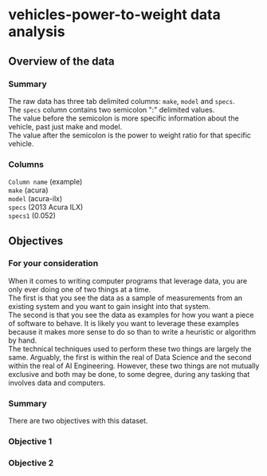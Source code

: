 # vehicles-power-to-weight data analysis
## Overview of the data
### Summary
The raw data has three tab delimited columns: <code>make</code>, <code>model</code> and <code>specs</code>.<br>
The <code>specs</code> column contains two semicolon ":" delimited values.<br>
The value before the semicolon is more specific information about the vehicle, past just make and model.<br>
The value after the semicolon is the power to weight ratio for that specific vehicle.
### Columns
<code>Column name</code> (example)<br>
<code>make</code> (acura)<br>
<code>model</code> (acura-ilx)<br>
<code>specs</code> (2013 Acura ILX)<br>
<code>specs1</code> (0.052)

## Objectives
### For your consideration
When it comes to writing computer programs that leverage data, you are only ever doing one of two things at a time.<br>
The first is that you see the data as a sample of measurements from an existing system and you want to gain insight into that system.<br>
The second is that you see the data as examples for how you want a piece of software to behave. It is likely you want to leverage these examples because it makes more sense to do so than to write a heuristic or algorithm by hand.<br>
The technical techniques used to perform these two things are largely the same. Arguably, the first is within the real of Data Science and the second within the real of AI Engineering. However, these two things are not mutually exclusive and both may be done, to some degree, during any tasking that involves data and computers.
### Summary
There are two objectives with this dataset. 
### Objective 1
### Objective 2